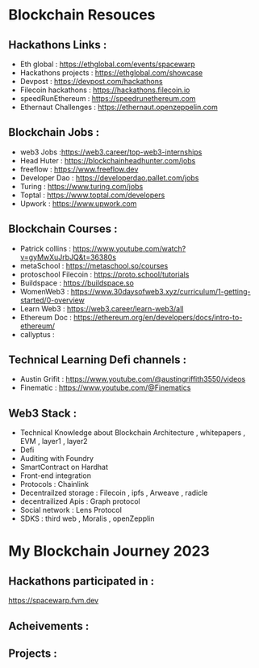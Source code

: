 <!-- @format -->

# Blockchain Resouces

## Hackathons Links :
* Eth global : https://ethglobal.com/events/spacewarp
* Hackathons projects : https://ethglobal.com/showcase
* Devpost : https://devpost.com/hackathons
* Filecoin hackathons : https://hackathons.filecoin.io
* speedRunEthereum : https://speedrunethereum.com
* Ethernaut Challenges : https://ethernaut.openzeppelin.com

## Blockchain Jobs :
* web3 Jobs :https://web3.career/top-web3-internships
* Head Huter : https://blockchainheadhunter.com/jobs
* freeflow : https://www.freeflow.dev
* Developer Dao : https://developerdao.pallet.com/jobs
* Turing : https://www.turing.com/jobs
* Toptal : https://www.toptal.com/developers
* Upwork : https://www.upwork.com


## Blockchain Courses :
* Patrick collins : https://www.youtube.com/watch?v=gyMwXuJrbJQ&t=36380s
* metaSchool : https://metaschool.so/courses
* protoschool Filecoin : https://proto.school/tutorials
* Buildspace : https://buildspace.so
* WomenWeb3 : https://www.30daysofweb3.xyz/curriculum/1-getting-started/0-overview
* Learn Web3 : https://web3.career/learn-web3/all
* Ethereum Doc : https://ethereum.org/en/developers/docs/intro-to-ethereum/
* callyptus : 


## Technical Learning Defi channels :

* Austin Grifit : https://www.youtube.com/@austingriffith3550/videos
* Finematic :  https://www.youtube.com/@Finematics


## Web3 Stack :
* Technical Knowledge about Blockchain Architecture , whitepapers , EVM , layer1 , layer2
* Defi  
* Auditing with Foundry
* SmartContract on Hardhat
* Front-end integration
* Protocols : Chainlink 
* Decentrailzed storage : Filecoin , ipfs , Arweave , radicle
* decentrailized Apis : Graph protocol
* Social network : Lens Protocol
* SDKS : third web , Moralis , openZepplin



# My Blockchain Journey 2023

## Hackathons participated in :
https://spacewarp.fvm.dev

## Acheivements :

## Projects :
